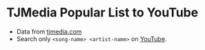 # TJMedia Popular List to YouTube

* Data from [tjmedia.com](https://www.tjmedia.com/tjsong/song_monthPopular.asp)
* Search only `<song-name> <artist-name>` on [YouTube](https://www.youtube.com).
